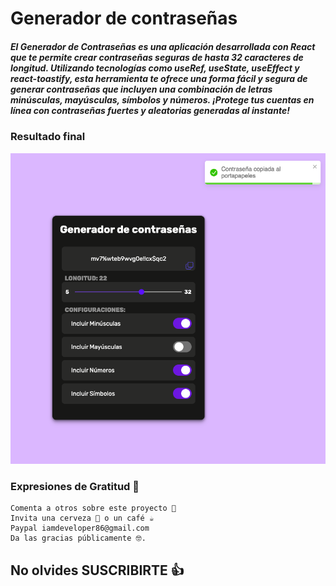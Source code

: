 # Generador de contraseñas

##### El Generador de Contraseñas es una aplicación desarrollada con React que te permite crear contraseñas seguras de hasta 32 caracteres de longitud. Utilizando tecnologías como useRef, useState, useEffect y react-toastify, esta herramienta te ofrece una forma fácil y segura de generar contraseñas que incluyen una combinación de letras minúsculas, mayúsculas, símbolos y números. ¡Protege tus cuentas en línea con contraseñas fuertes y aleatorias generadas al instante!

### Resultado final

![](https://raw.githubusercontent.com/urian121/imagenes-proyectos-github/master/generador-clave-con-react.png)

### Expresiones de Gratitud 🎁

    Comenta a otros sobre este proyecto 📢
    Invita una cerveza 🍺 o un café ☕
    Paypal iamdeveloper86@gmail.com
    Da las gracias públicamente 🤓.

## No olvides SUSCRIBIRTE 👍
